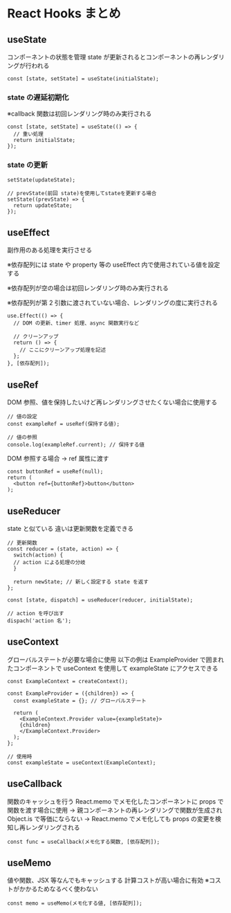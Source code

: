 # React Hooks まとめ

## useState

コンポーネントの状態を管理
state が更新されるとコンポーネントの再レンダリングが行われる

```
const [state, setState] = useState(initialState);
```

### state の遅延初期化

※callback 関数は初回レンダリング時のみ実行される

```
const [state, setState] = useState(() => {
  // 重い処理
  return initialState;
});
```

### state の更新

```
setState(updateState);

// prevState(前回 state)を使用してstateを更新する場合
setState((prevState) => {
  return updateState;
});
```

## useEffect

副作用のある処理を実行させる

※依存配列には state や property 等の useEffect 内で使用されている値を設定する

※依存配列が空の場合は初回レンダリング時のみ実行される

※依存配列が第 2 引数に渡されていない場合、レンダリングの度に実行される

```
use.Effect(() => {
  // DOM の更新、timer 処理、async 関数実行など

  // クリーンアップ
  return () => {
    // ここにクリーンアップ処理を記述
  };
}, [依存配列]);
```

## useRef

DOM 参照、値を保持したいけど再レンダリングさせたくない場合に使用する

```
// 値の設定
const exampleRef = useRef(保持する値);

// 値の参照
console.log(exampleRef.current); // 保持する値
```

DOM 参照する場合
→ ref 属性に渡す

```
const buttonRef = useRef(null);
return (
  <button ref={buttonRef}>button</button>
);
```

## useReducer

state と似ている
違いは更新関数を定義できる

```
// 更新関数
const reducer = (state, action) => {
  switch(action) {
  // action による処理の分岐
  }

  return newState; // 新しく設定する state を返す
};

const [state, dispatch] = useReducer(reducer, initialState);

// action を呼び出す
dispach('action 名');
```

## useContext

グローバルステートが必要な場合に使用
以下の例は ExampleProvider で囲まれたコンポーネントで useContext を使用して exampleState にアクセスできる

```
const ExampleContext = createContext();

const ExampleProvider = ({children}) => {
  const exampleState = {}; // グローバルステート

  return (
    <ExampleContext.Provider value={exampleState}>
    {children}
    </ExampleContext.Provider>
  );
};

// 使用時
const exampleState = useContext(ExampleContext);
```

## useCallback

関数のキャッシュを行う
React.memo でメモ化したコンポーネントに props で関数を渡す場合に使用
→ 親コンポーネントの再レンダリングで関数が生成され Object.is で等価にならない
→ React.memo でメモ化しても props の変更を検知し再レンダリングされる

```
const func = useCallback(メモ化する関数, [依存配列]);
```

## useMemo

値や関数、JSX 等なんでもキャッシュする
計算コストが高い場合に有効
※コストがかかるためなるべく使わない

```
const memo = useMemo(メモ化する値, [依存配列]);
```
